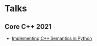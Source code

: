 # Talks



## Core C++ 2021

- [Implementing C++ Semantics in Python][corecpp2021]



[corecpp2021]:CoreCpp2021
